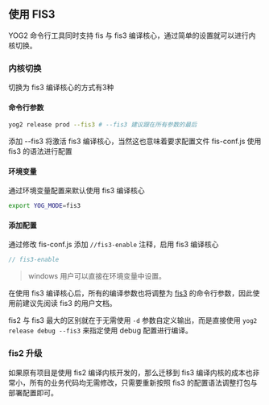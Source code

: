 ---
---

## 使用 FIS3

YOG2 命令行工具同时支持 fis 与 fis3 编译核心，通过简单的设置就可以进行内核切换。

### 内核切换

切换为 fis3 编译核心的方式有3种

#### 命令行参数

```bash
yog2 release prod --fis3 # --fis3 建议跟在所有参数的最后
```

添加 --fis3 将激活 fis3 编译核心，当然这也意味着要求配置文件 fis-conf.js 使用 fis3 的语法进行配置

#### 环境变量

通过环境变量配置来默认使用 fis3 编译核心

```bash
export YOG_MODE=fis3
```

#### 添加配置

通过修改 fis-conf.js 添加 `//fis3-enable` 注释，启用 fis3 编译核心

```javascript
// fis3-enable
```
> windows 用户可以直接在环境变量中设置。

在使用 fis3 编译核心后，所有的编译参数也将调整为 [fis3](http://fex.baidu.com/fis3/) 的命令行参数，因此使用前建议先阅读 fis3 的用户文档。

fis2 与 fis3 最大的区别就在于无需使用 `-d` 参数自定义输出，而是直接使用 `yog2 release debug --fis3` 来指定使用 debug 配置进行编译。

### fis2 升级

如果原有项目是使用 fis2 编译内核开发的，那么迁移到 fis3 编译内核的成本也非常小，所有的业务代码均无需修改，只需要重新按照 fis3 的配置语法调整打包与部署配置即可。 
